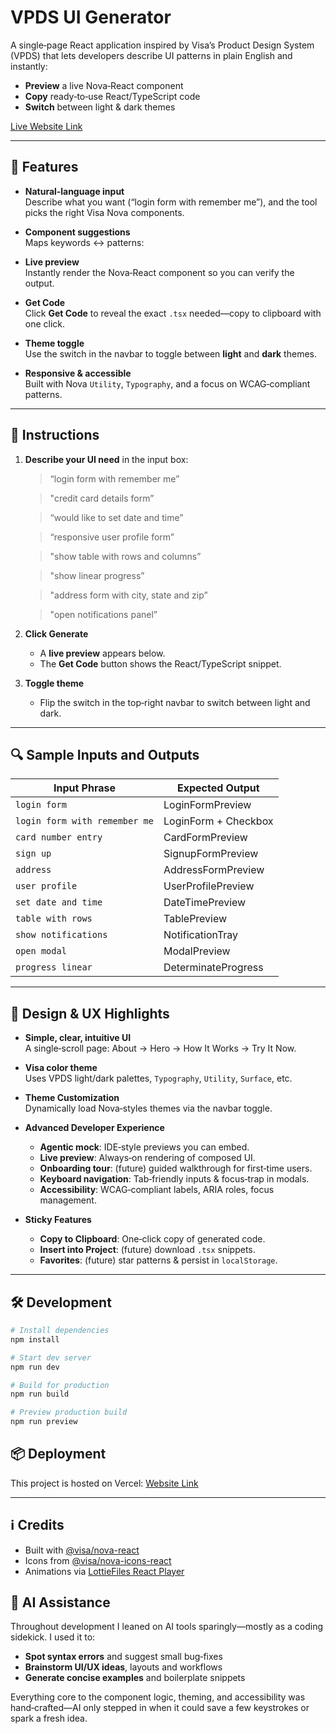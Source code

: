 # VPDS UI Generator

A single‑page React application inspired by Visa’s Product Design System (VPDS) that lets developers describe UI patterns in plain English and instantly:

- **Preview** a live Nova‑React component  
- **Copy** ready‑to‑use React/TypeScript code  
- **Switch** between light & dark themes  

[Live Website Link](https://vpds-component-generator-s1a9.vercel.app/)  

---

## 🚀 Features

- **Natural‑language input**  
  Describe what you want (“login form with remember me”), and the tool picks the right Visa Nova components.

- **Component suggestions**  
  Maps keywords ↔︎ patterns:
  

- **Live preview**  
  Instantly render the Nova‑React component so you can verify the output.

- **Get Code**  
  Click **Get Code** to reveal the exact `.tsx` needed—copy to clipboard with one click.

- **Theme toggle**  
  Use the switch in the navbar to toggle between **light** and **dark** themes.

- **Responsive & accessible**  
  Built with Nova `Utility`, `Typography`, and a focus on WCAG‑compliant patterns.

---

## 📝 Instructions

1. **Describe your UI need** in the input box:

   > “login form with remember me”

   > "credit card details form”
   
   > “would like to set date and time”
   
   > “responsive user profile form”
   
   > "show table with rows and columns”
   
   > "show linear progress”
   
   > "address form with city, state and zip”
   
   > "open notifications panel”

2. **Click Generate**  
   - A **live preview** appears below.
   - The **Get Code** button shows the React/TypeScript snippet.

3. **Toggle theme**  
   - Flip the switch in the top‑right navbar to switch between light and dark.

---

## 🔍 Sample Inputs and Outputs

| Input Phrase                | Expected Output      |
| --------------------------- | -------------------- |
| `login form`                | LoginFormPreview     |
| `login form with remember me` | LoginForm + Checkbox |
| `card number entry`         | CardFormPreview      |
| `sign up`                   | SignupFormPreview    |
| `address`                   | AddressFormPreview   |
| `user profile`              | UserProfilePreview   |
| `set date and time`         | DateTimePreview      |
| `table with rows`           | TablePreview         |
| `show notifications`        | NotificationTray     |
| `open modal`                | ModalPreview         |
| `progress linear`           | DeterminateProgress  |

---

## 🎨 Design & UX Highlights

- **Simple, clear, intuitive UI**  
  A single‑scroll page: About → Hero → How It Works → Try It Now.

- **Visa color theme**  
  Uses VPDS light/dark palettes, `Typography`, `Utility`, `Surface`, etc.

- **Theme Customization**  
  Dynamically load Nova‑styles themes via the navbar toggle.

- **Advanced Developer Experience**  
  - **Agentic mock**: IDE‑style previews you can embed.  
  - **Live preview**: Always‑on rendering of composed UI.  
  - **Onboarding tour**: (future) guided walkthrough for first‑time users.  
  - **Keyboard navigation**: Tab‑friendly inputs & focus‑trap in modals.  
  - **Accessibility**: WCAG‑compliant labels, ARIA roles, focus management.

- **Sticky Features**  
  - **Copy to Clipboard**: One‑click copy of generated code.  
  - **Insert into Project**: (future) download `.tsx` snippets.  
  - **Favorites**: (future) star patterns & persist in `localStorage`.

---

## 🛠️ Development

```bash
# Install dependencies
npm install

# Start dev server
npm run dev

# Build for production
npm run build

# Preview production build
npm run preview
```

## 📦 Deployment

This project is hosted on Vercel:
[Website Link](https://vpds-component-generator-s1a9.vercel.app/)

---

## ℹ️ Credits

- Built with [@visa/nova-react](https://github.com/visa-design-system/nova)  
- Icons from [@visa/nova-icons-react](https://github.com/visa-design-system/nova-icons)  
- Animations via [LottieFiles React Player](https://github.com/LottieFiles/dotlottie-react)  


## 🤖 AI Assistance

Throughout development I leaned on AI tools sparingly—mostly as a coding sidekick. I used it to:

- **Spot syntax errors** and suggest small bug‑fixes  
- **Brainstorm UI/UX ideas**, layouts and workflows  
- **Generate concise examples** and boilerplate snippets  

Everything core to the component logic, theming, and accessibility was hand‑crafted—AI only stepped in when it could save a few keystrokes or spark a fresh idea.  

